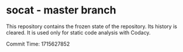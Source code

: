 # socat - master branch

This repository contains the frozen state of the repository.
Its history is cleared. It is used only for static code
analysis with Codacy.

Commit Time: 1715627852
